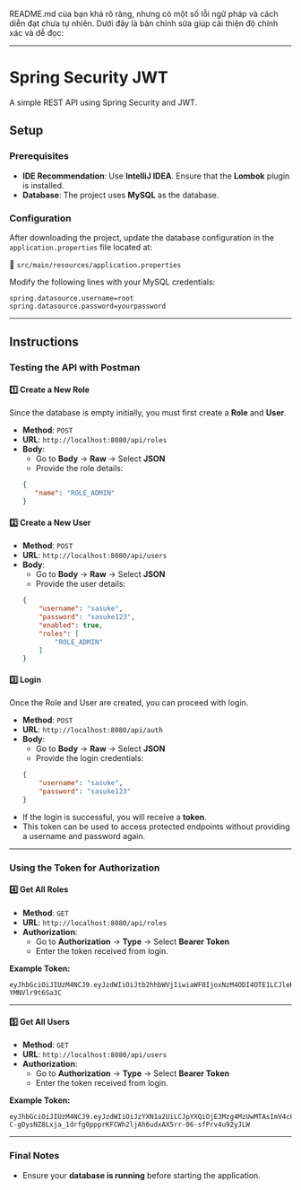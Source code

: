 README.md của bạn khá rõ ràng, nhưng có một số lỗi ngữ pháp và cách diễn đạt chưa tự nhiên. Dưới đây là bản chỉnh sửa giúp cải thiện độ chính xác và dễ đọc:  

---

# **Spring Security JWT**  
A simple REST API using Spring Security and JWT.  

## **Setup**  

### **Prerequisites**  
- **IDE Recommendation**: Use **IntelliJ IDEA**. Ensure that the **Lombok** plugin is installed.  
- **Database**: The project uses **MySQL** as the database.  

### **Configuration**  
After downloading the project, update the database configuration in the `application.properties` file located at:  

📂 `src/main/resources/application.properties`  

Modify the following lines with your MySQL credentials:  
```properties
spring.datasource.username=root  
spring.datasource.password=yourpassword  
```

---

## **Instructions**  

### **Testing the API with Postman**  
#### 1️⃣ **Create a New Role**  
Since the database is empty initially, you must first create a **Role** and **User**.  

- **Method**: `POST`  
- **URL**: `http://localhost:8080/api/roles`  
- **Body**:  
  - Go to **Body** → **Raw** → Select **JSON**  
  - Provide the role details:  
  ```json
  {
     "name": "ROLE_ADMIN"
  }
  ```

#### 2️⃣ **Create a New User**  
- **Method**: `POST`  
- **URL**: `http://localhost:8080/api/users`  
- **Body**:  
  - Go to **Body** → **Raw** → Select **JSON**  
  - Provide the user details:  
  ```json
  {
      "username": "sasuke",
      "password": "sasuke123",
      "enabled": true,
      "roles": [
          "ROLE_ADMIN"
      ]
  }
  ```

#### 3️⃣ **Login**  
Once the Role and User are created, you can proceed with login.  

- **Method**: `POST`  
- **URL**: `http://localhost:8080/api/auth`  
- **Body**:  
  - Go to **Body** → **Raw** → Select **JSON**  
  - Provide the login credentials:  
  ```json
  {
      "username": "sasuke",
      "password": "sasuke123"
  }
  ```
- If the login is successful, you will receive a **token**.  
- This token can be used to access protected endpoints without providing a username and password again.  

---

### **Using the Token for Authorization**  

#### 4️⃣ **Get All Roles**  
- **Method**: `GET`  
- **URL**: `http://localhost:8080/api/roles`  
- **Authorization**:  
  - Go to **Authorization** → **Type** → Select **Bearer Token**  
  - Enter the token received from login.  

**Example Token:**  
```
eyJhbGciOiJIUzM4NCJ9.eyJzdWIiOiJtb2hhbWVjIiwiaWF0IjoxNzM4ODI4OTE1LCJleHAiOjE3Mzg4MjkwMzV9.dtJiE1jUhyweQQtTSgEiSvpmeeDRTrNghdHzc5wqGuoFn1pcD_-YMNVlr9t6Sa3C
```

---

#### 5️⃣ **Get All Users**  
- **Method**: `GET`  
- **URL**: `http://localhost:8080/api/users`  
- **Authorization**:  
  - Go to **Authorization** → **Type** → Select **Bearer Token**  
  - Enter the token received from login.  

**Example Token:**  
```
eyJhbGciOiJIUzM4NCJ9.eyJzdWIiOiJzYXN1a2UiLCJpYXQiOjE3Mzg4MzUwMTAsImV4cCI6MTczODgzNTEzMH0.uOA-C-gDysNZ8Lxja_1drfg0ppprKFCWh2ljAh6udxAX5rr-06-sfPrv4u92yJLW
```

---

### **Final Notes**  
- Ensure your **database is running** before starting the application.  